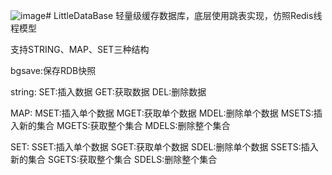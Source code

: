 ![image](https://github.com/user-attachments/assets/24fc086a-2107-433e-9d6c-6b5f5bf1fc38)# LittleDataBase
轻量级缓存数据库，底层使用跳表实现，仿照Redis线程模型


支持STRING、MAP、SET三种结构

bgsave:保存RDB快照

string:
  SET:插入数据
  GET:获取数据
  DEL:删除数据

MAP:
  MSET:插入单个数据
  MGET:获取单个数据
  MDEL:删除单个数据
  MSETS:插入新的集合
  MGETS:获取整个集合
  MDELS:删除整个集合

SET:
  SSET:插入单个数据
  SGET:获取单个数据
  SDEL:删除单个数据
  SSETS:插入新的集合
  SGETS:获取整个集合
  SDELS:删除整个集合
